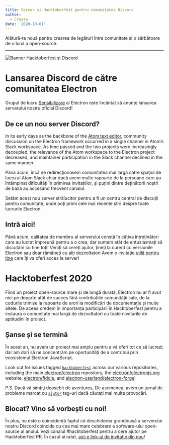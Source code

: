 ```yaml
---
title: Server și Hacktoberfest pentru comunitatea Discord
author:
  - Creaza
date: '2020-10-01'
---
```


Alătură-te nouă pentru crearea de legături între comunitate și o sărbătoare de o lună a open-source.

---

![Banner Hacktoberfest și Discord](https://user-images.githubusercontent.com/16010076/94834005-add7b380-03c4-11eb-8dfc-af5e3972fa53.png)


# Lansarea Discord de către comunitatea Electron
Grupul de lucru [Sensibilizare](https://github.com/electron/governance/tree/master/wg-outreach) al Electron este încântat să anunțe lansarea serverului nostru oficial Discord!

## De ce un nou server Discord?
In its early days as the backbone of the [Atom text editor](https://atom.io/), community discussion on the Electron framework occurred in a single channel in Atom’s Slack workspace. As time passed and the two projects were increasingly decoupled, the relevance of the Atom workspace to the Electron project decreased, and maintainer participation in the Slack channel declined in the same manner.

Până acum, încă ne redirecţionasem comunitatea mai largă către spaţiul de lucru al Atom Slack chiar dacă avem multe rapoarte de la persoane care au întâmpinat dificultăți în primirea invitațiilor, și puțini dintre deținătorii noștri de bază au accesând frecvent canalul.

Setăm acest nou server strălucitor pentru a fi un centru central de discuții pentru comunitate, unde poți primi cele mai recente știri despre toate lucrurile Electron.

## Intră aici!
Până acum, calitatea de membru al serverului constă în câțiva întreținători care au lucrat împreună pentru a o crea, dar suntem atât de entuziasmați să discutăm cu tine toți! Veniți să cereți ajutor, țineți la curent cu versiunile Electron sau doar rămâneți cu alți dezvoltatori Avem o invitație [utilă pentru tine](https://discord.gg/H6uTh7m) care îți va oferi acces la server!

# Hacktoberfest 2020
Fiind un proiect open-source mare și de lungă durată, Electron nu ar fi avut nici pe departe atât de succes fără contribuțiile comunității sale, de la codurile trimise la rapoarte de erori la modificări de documentație și multe altele. De aceea credem în importanța participării în Hacktoberfest pentru a instaura o comunitate mai largă de dezvoltatori cu toate nivelurile de aptitudini în proiect.

## Șanse și se termină
În acest an, nu avem un proiect mai amplu pentru a vă oferi tot ce să lucrezi; dar am dori să ne concentrăm pe oportunități de a contribui prin ecosistemul Electron JavaScript.

Look out for issues tagged [`hacktoberfest`](https://github.com/search?q=is%3Aissue+is%3Aopen+label%3Ahacktoberfest+org%3Aelectron+org%3Aelectron-userland) across our various repositories, including the main [electron/electron](https://github.com/electron/electron/issues?q=is%3Aopen+is%3Aissue+label%3A%22hacktoberfest%22+) repository, the [electron/electronjs.org](https://github.com/electron/electronjs.org/issues?q=is%3Aopen+is%3Aissue+label%3A%22hacktoberfest%22+) website, [electron/fiddle](https://github.com/electron/fiddle/issues?q=is%3Aopen+is%3Aissue+label%3A%22hacktoberfest%22+), and [electron-userland/electron-forge](https://github.com/electron-userland/electron-forge/issues?q=is%3Aopen+is%3Aissue+label%3A%22hacktoberfest%22+)!

P.S. Dacă vă simţiţi deosebit de aventuros, De asemenea, avem un jurnal de probleme marcat cu [`ajutor`](https://github.com/search?q=is%3Aissue+is%3Aopen+label%3A%22help+wanted%22+org%3Aelectron+org%3Aelectron-userland) tag-uri dacă căutați mai multe provocări.

## Blocat? Vino să vorbești cu noi!
În plus, nu este o coincidență faptul că deschiderea grandioasă a serverului nostru Discord coincide cu cea mai mare celebrare a software-ului open-source al anului. Vezi canalul #hacktoberfest pentru a cere ajutor pe Hacktoberfest PR. În cazul ai ratat, [aici e link-ul de invitație din nou](https://discord.gg/H6uTh7m)!

